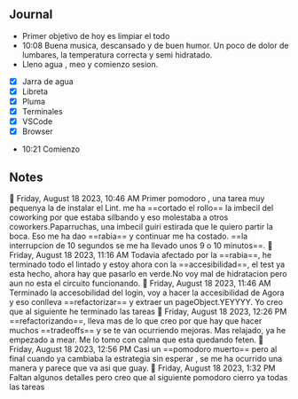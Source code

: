
## Journal
- Primer objetivo de hoy es limpiar el todo
- 10:08 Buena musica, descansado y de buen humor. Un poco de dolor de lumbares, la temperatura correcta y semi hidratado.
- Lleno agua , meo y comienzo sesion.
- [x] Jarra de agua
- [x] Libreta
- [x] Pluma
- [x] Terminales
- [x] VSCode
- [x] Browser
- 10:21 Comienzo

## Notes

🍅 Friday, August 18 2023, 10:46 AM
Primer pomodoro , una tarea muy pequenya la de instalar el Lint. me ha ==cortado el rollo== la imbecil del coworking por que estaba silbando y eso molestaba a otros coworkers.Paparruchas, una imbecil guiri estirada que le quiero partir la boca. Eso me ha dao ==rabia== y continuar me ha costado. ==la interrupcion de 10 segundos se me ha llevado unos 9 o 10 minutos==.
🍅 Friday, August 18 2023, 11:16 AM
Todavia afectado por la ==rabia==, he terminado todo el lintado y estoy ahora con la ==accesibilidad==, el test ya esta hecho, ahora hay que pasarlo en verde.No voy mal de hidratacion pero aun no esta el circuito funcionando.
🍅 Friday, August 18 2023, 11:46 AM
Terminado la accesobilidad del login, voy a hacer la accesibilidad de Agora y eso conlleva ==refactorizar== y extraer un pageObject.YEYYYY. Yo creo que al siguiente he terminado las tareas
🍅 Friday, August 18 2023, 12:26 PM
==refactorizando==, lleva mas de lo que creo por que hay que hacer muchos ==tradeoffs== y se te van ocurriendo mejoras. Mas relajado, ya he empezado a mear. Me lo tomo con calma que esta quedando feten.
🍅 Friday, August 18 2023, 12:56 PM
Casi un ==pomodoro muerto== pero al final cuando ya cambiaba la estrategia sin esperar , se me ha ocurrido una manera y parece que va asi que guay.
🍅 Friday, August 18 2023, 1:32 PM
Faltan algunos detalles pero creo que al siguiente pomodoro cierro ya todas las tareas
